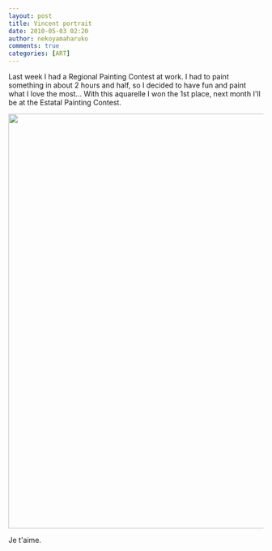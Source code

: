```yaml
---
layout: post
title: Vincent portrait
date: 2010-05-03 02:20
author: nekoyamaharuko
comments: true
categories: [ART]
---
```

Last week I had a Regional Painting Contest at work. I had to paint something in about 2 hours and half, so I decided to have fun and paint what I love the most... With this aquarelle I won the 1st place, next month I'll be at the Estatal Painting Contest.
<p style="text-align:center;"><img class="aligncenter  wp-image-654" title="Vincent Merme" src="http://nekoyamaharuko.files.wordpress.com/2010/05/img_0003.jpg?w=768" alt="" width="614" height="819" /></p>
Je t'aime.
